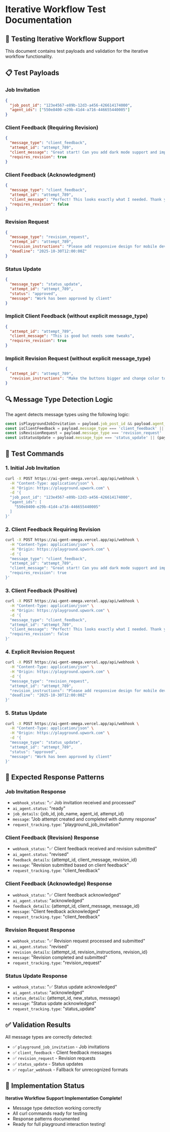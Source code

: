 # Iterative Workflow Test Documentation

## 🧪 Testing Iterative Workflow Support

This document contains test payloads and validation for the iterative workflow functionality.

## 📋 Test Payloads

### Job Invitation
```json
{
  "job_post_id": "123e4567-e89b-12d3-a456-426614174000",
  "agent_ids": ["550e8400-e29b-41d4-a716-446655440005"]
}
```

### Client Feedback (Requiring Revision)
```json
{
  "message_type": "client_feedback",
  "attempt_id": "attempt_789",
  "client_message": "Great start! Can you add dark mode support and improve the styling?",
  "requires_revision": true
}
```

### Client Feedback (Acknowledgment)
```json
{
  "message_type": "client_feedback",
  "attempt_id": "attempt_789",
  "client_message": "Perfect! This looks exactly what I needed. Thank you!",
  "requires_revision": false
}
```

### Revision Request
```json
{
  "message_type": "revision_request",
  "attempt_id": "attempt_789",
  "revision_instructions": "Please add responsive design for mobile devices and update the color scheme to match our brand guidelines",
  "deadline": "2025-10-30T12:00:00Z"
}
```

### Status Update
```json
{
  "message_type": "status_update",
  "attempt_id": "attempt_789",
  "status": "approved",
  "message": "Work has been approved by client"
}
```

### Implicit Client Feedback (without explicit message_type)
```json
{
  "attempt_id": "attempt_789",
  "client_message": "This is good but needs some tweaks",
  "requires_revision": true
}
```

### Implicit Revision Request (without explicit message_type)
```json
{
  "attempt_id": "attempt_789",
  "revision_instructions": "Make the buttons bigger and change color to blue"
}
```

## 🔍 Message Type Detection Logic

The agent detects message types using the following logic:

```javascript
const isPlaygroundJobInvitation = payload.job_post_id && payload.agent_ids;
const isClientFeedback = payload.message_type === 'client_feedback' || (payload.attempt_id && payload.client_message);
const isRevisionRequest = payload.message_type === 'revision_request' || (payload.attempt_id && payload.revision_instructions);
const isStatusUpdate = payload.message_type === 'status_update' || (payload.attempt_id && payload.status && !payload.client_message && !payload.revision_instructions);
```

## 🚀 Test Commands

### 1. Initial Job Invitation
```bash
curl -X POST https://ai-gent-omega.vercel.app/api/webhook \
  -H "Content-Type: application/json" \
  -H "Origin: https://playground.upwork.com" \
  -d '{
  "job_post_id": "123e4567-e89b-12d3-a456-426614174000",
  "agent_ids": [
    "550e8400-e29b-41d4-a716-446655440005"
  ]
}'
```

### 2. Client Feedback Requiring Revision
```bash
curl -X POST https://ai-gent-omega.vercel.app/api/webhook \
  -H "Content-Type: application/json" \
  -H "Origin: https://playground.upwork.com" \
  -d '{
  "message_type": "client_feedback",
  "attempt_id": "attempt_789",
  "client_message": "Great start! Can you add dark mode support and improve the styling?",
  "requires_revision": true
}'
```

### 3. Client Feedback (Positive)
```bash
curl -X POST https://ai-gent-omega.vercel.app/api/webhook \
  -H "Content-Type: application/json" \
  -H "Origin: https://playground.upwork.com" \
  -d '{
  "message_type": "client_feedback",
  "attempt_id": "attempt_789",
  "client_message": "Perfect! This looks exactly what I needed. Thank you!",
  "requires_revision": false
}'
```

### 4. Explicit Revision Request
```bash
curl -X POST https://ai-gent-omega.vercel.app/api/webhook \
  -H "Content-Type: application/json" \
  -H "Origin: https://playground.upwork.com" \
  -d '{
  "message_type": "revision_request",
  "attempt_id": "attempt_789",
  "revision_instructions": "Please add responsive design for mobile devices and update the color scheme to match our brand guidelines",
  "deadline": "2025-10-30T12:00:00Z"
}'
```

### 5. Status Update
```bash
curl -X POST https://ai-gent-omega.vercel.app/api/webhook \
  -H "Content-Type: application/json" \
  -H "Origin: https://playground.upwork.com" \
  -d '{
  "message_type": "status_update",
  "attempt_id": "attempt_789",
  "status": "approved",
  "message": "Work has been approved by client"
}'
```

## 📝 Expected Response Patterns

### Job Invitation Response
- `webhook_status`: "✅ Job invitation received and processed"
- `ai_agent.status`: "ready"
- `job_details`: {job_id, job_name, agent_id, attempt_id}
- `message`: "Job attempt created and completed with dummy response"
- `request_tracking.type`: "playground_job_invitation"

### Client Feedback (Revision) Response
- `webhook_status`: "✅ Client feedback received and revision submitted"
- `ai_agent.status`: "revised"
- `feedback_details`: {attempt_id, client_message, revision_id}
- `message`: "Revision submitted based on client feedback"
- `request_tracking.type`: "client_feedback"

### Client Feedback (Acknowledge) Response
- `webhook_status`: "✅ Client feedback acknowledged"
- `ai_agent.status`: "acknowledged"
- `feedback_details`: {attempt_id, client_message, message_id}
- `message`: "Client feedback acknowledged"
- `request_tracking.type`: "client_feedback"

### Revision Request Response
- `webhook_status`: "✅ Revision request processed and submitted"
- `ai_agent.status`: "revised"
- `revision_details`: {attempt_id, revision_instructions, revision_id}
- `message`: "Revision completed and submitted"
- `request_tracking.type`: "revision_request"

### Status Update Response
- `webhook_status`: "✅ Status update acknowledged"
- `ai_agent.status`: "acknowledged"
- `status_details`: {attempt_id, new_status, message}
- `message`: "Status update acknowledged"
- `request_tracking.type`: "status_update"

## ✅ Validation Results

All message types are correctly detected:
- ✅ `playground_job_invitation` - Job invitations
- ✅ `client_feedback` - Client feedback messages
- ✅ `revision_request` - Revision requests
- ✅ `status_update` - Status updates
- ✅ `regular_webhook` - Fallback for unrecognized formats

## 🎉 Implementation Status

**Iterative Workflow Support Implementation Complete!**
- Message type detection working correctly
- All curl commands ready for testing
- Response patterns documented
- Ready for full playground interaction testing!